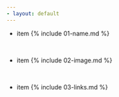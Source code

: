 ```yaml
---
- layout: default
---
```


- item {% include 01-name.md %}

<br>

- item {% include 02-image.md %}

<br>

- item {% include 03-links.md %}
